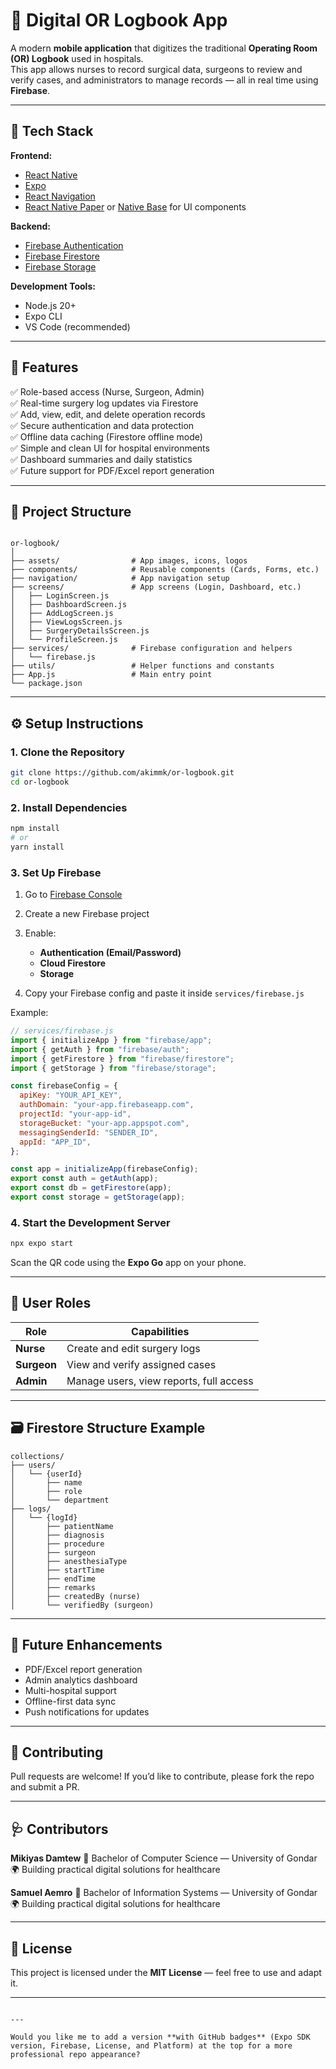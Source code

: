 # 🏥 Digital OR Logbook App

A modern **mobile application** that digitizes the traditional **Operating Room (OR) Logbook** used in hospitals.  
This app allows nurses to record surgical data, surgeons to review and verify cases, and administrators to manage records — all in real time using **Firebase**.

---

## 📱 Tech Stack

**Frontend:**
- [React Native](https://reactnative.dev/)
- [Expo](https://expo.dev/)
- [React Navigation](https://reactnavigation.org/)
- [React Native Paper](https://callstack.github.io/react-native-paper/) or [Native Base](https://nativebase.io/) for UI components

**Backend:**
- [Firebase Authentication](https://firebase.google.com/docs/auth)
- [Firebase Firestore](https://firebase.google.com/docs/firestore)
- [Firebase Storage](https://firebase.google.com/docs/storage)

**Development Tools:**
- Node.js 20+
- Expo CLI
- VS Code (recommended)

---

## 🧩 Features

✅ Role-based access (Nurse, Surgeon, Admin)  
✅ Real-time surgery log updates via Firestore  
✅ Add, view, edit, and delete operation records  
✅ Secure authentication and data protection  
✅ Offline data caching (Firestore offline mode)  
✅ Simple and clean UI for hospital environments  
✅ Dashboard summaries and daily statistics  
✅ Future support for PDF/Excel report generation  

---

## 🧱 Project Structure

```

or-logbook/
│
├── assets/                # App images, icons, logos
├── components/            # Reusable components (Cards, Forms, etc.)
├── navigation/            # App navigation setup
├── screens/               # App screens (Login, Dashboard, etc.)
│   ├── LoginScreen.js
│   ├── DashboardScreen.js
│   ├── AddLogScreen.js
│   ├── ViewLogsScreen.js
│   ├── SurgeryDetailsScreen.js
│   └── ProfileScreen.js
├── services/              # Firebase configuration and helpers
│   └── firebase.js
├── utils/                 # Helper functions and constants
├── App.js                 # Main entry point
└── package.json

````

---

## ⚙️ Setup Instructions

### 1. Clone the Repository

```bash
git clone https://github.com/akimmk/or-logbook.git
cd or-logbook
````

### 2. Install Dependencies

```bash
npm install
# or
yarn install
```

### 3. Set Up Firebase

1. Go to [Firebase Console](https://console.firebase.google.com/)
2. Create a new Firebase project
3. Enable:

   * **Authentication (Email/Password)**
   * **Cloud Firestore**
   * **Storage**
4. Copy your Firebase config and paste it inside `services/firebase.js`

Example:

```js
// services/firebase.js
import { initializeApp } from "firebase/app";
import { getAuth } from "firebase/auth";
import { getFirestore } from "firebase/firestore";
import { getStorage } from "firebase/storage";

const firebaseConfig = {
  apiKey: "YOUR_API_KEY",
  authDomain: "your-app.firebaseapp.com",
  projectId: "your-app-id",
  storageBucket: "your-app.appspot.com",
  messagingSenderId: "SENDER_ID",
  appId: "APP_ID",
};

const app = initializeApp(firebaseConfig);
export const auth = getAuth(app);
export const db = getFirestore(app);
export const storage = getStorage(app);
```

### 4. Start the Development Server

```bash
npx expo start
```

Scan the QR code using the **Expo Go** app on your phone.

---

## 👥 User Roles

| Role        | Capabilities                            |
| ----------- | --------------------------------------- |
| **Nurse**   | Create and edit surgery logs            |
| **Surgeon** | View and verify assigned cases          |
| **Admin**   | Manage users, view reports, full access |

---

## 🗃️ Firestore Structure Example

```
collections/
├── users/
│   └── {userId}
│       ├── name
│       ├── role
│       └── department
├── logs/
│   └── {logId}
│       ├── patientName
│       ├── diagnosis
│       ├── procedure
│       ├── surgeon
│       ├── anesthesiaType
│       ├── startTime
│       ├── endTime
│       ├── remarks
│       ├── createdBy (nurse)
│       └── verifiedBy (surgeon)
```

---

## 🧠 Future Enhancements

* PDF/Excel report generation
* Admin analytics dashboard
* Multi-hospital support
* Offline-first data sync
* Push notifications for updates

---

## 🤝 Contributing

Pull requests are welcome!
If you’d like to contribute, please fork the repo and submit a PR.

---

## 🩺 Contributors

**Mikiyas Damtew**
💼 Bachelor of Computer Science — University of Gondar
🌍 Building practical digital solutions for healthcare

**Samuel Aemro**
💼 Bachelor of Information Systems — University of Gondar
🌍 Building practical digital solutions for healthcare

---

## 📄 License

This project is licensed under the **MIT License** — feel free to use and adapt it.

---

```

---

Would you like me to add a version **with GitHub badges** (Expo SDK version, Firebase, License, and Platform) at the top for a more professional repo appearance?
```
